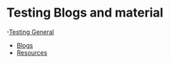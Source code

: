 # Testing Blogs and material
-[Testing General](https://github.com/shrey094/Useful-Resources/blob/testing/Testing%20General.md)
  - [Blogs](https://github.com/shrey094/Useful-Resources/tree/testing)
  - [Resources](https://github.com/shrey094/Useful-Resources/blob/testing/Testing%20General.md#testing-resources)
